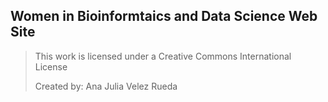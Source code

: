 ## Women in Bioinformtaics and Data Science Web Site

> This work is licensed under a Creative Commons International License
> 
> Created by: Ana Julia Velez Rueda
>